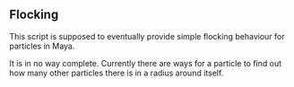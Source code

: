 Flocking
--------

This script is supposed to eventually provide simple flocking behaviour for particles in Maya.

It is in no way complete. Currently there are ways for a particle to find out how many other particles there is in a radius around itself.